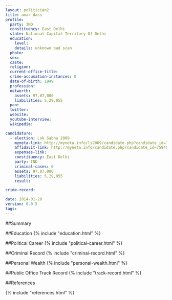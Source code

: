 ```yaml
---
layout: politician2
title: amar dass
profile: 
  party: IND
  constituency: East Delhi
  state: National Capital Territory Of Delhi
  education: 
    level: 
    details: unknown bad scan
  photo: 
  sex: 
  caste: 
  religion: 
  current-office-title: 
  crime-accusation-instances: 0
  date-of-birth: 1949
  profession: 
  networth: 
    assets: 97,07,000
    liabilities: 5,29,055
  pan: 
  twitter: 
  website: 
  youtube-interview: 
  wikipedia: 

candidature: 
  - election: Lok Sabha 2009
    myneta-link: http://myneta.info/ls2009/candidate.php?candidate_id=7594
    affidavit-link: http://myneta.info/candidate.php?candidate_id=7594&scan=original
    expenses-link: 
    constituency: East Delhi 
    party: IND
    criminal-cases: 0
    assets: 97,07,000
    liabilities: 5,29,055
    result:  

crime-record: 

date: 2014-01-28
version: 0.0.5
tags: 
---
```

##Summary


##Education
{% include "education.html" %}


##Political Career
{% include "political-career.html" %}


##Criminal Record
{% include "criminal-record.html" %}


##Personal Wealth
{% include "personal-wealth.html" %}


##Public Office Track Record
{% include "track-record.html" %}


##References


{% include "references.html" %}